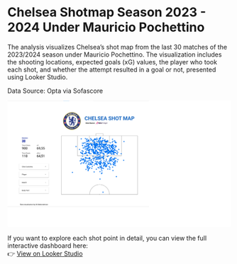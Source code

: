 # Chelsea Shotmap Season 2023 - 2024 Under Mauricio Pochettino

The analysis visualizes Chelsea’s shot map from the last 30 matches of the 2023/2024 season under Mauricio Pochettino. The visualization includes the shooting locations, expected goals (xG) values, the player who took each shot, and whether the attempt resulted in a goal or not, presented using Looker Studio.

Data Source: Opta via Sofascore

![Chelsea Shotmap](./shotmap%20photo.png)

If you want to explore each shot point in detail, you can view the full interactive dashboard here:  
👉 [View on Looker Studio](https://lookerstudio.google.com/u/0/reporting/0fe0f124-91da-48b5-a3dc-16996e80b88a/page/VMUFE)
